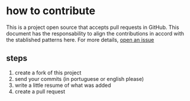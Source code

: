 # how to contribute

This is a project open source that accepts pull requests in GitHub. This document has the responsability to align the contributions in accord with the stablished patterns here. For more details, [open an issue](https://github.com/roqueando/ofa/issues/new)

## steps

1. create a fork of this project
2. send your commits (in portuguese or english please)
3. write a little resume of what was added
4. create a pull request

